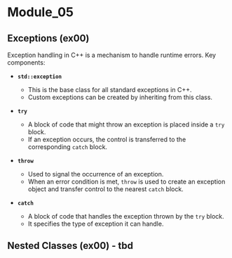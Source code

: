 # Module_05

## Exceptions (ex00)

Exception handling in C++ is a mechanism to handle runtime errors. Key components:

- **`std::exception`**
	- This is the base class for all standard exceptions in C++.
	- Custom exceptions can be created by inheriting from this class.

- **`try`**
	- A block of code that might throw an exception is placed inside a `try` block.
	- If an exception occurs, the control is transferred to the corresponding `catch` block.

- **`throw`**
	- Used to signal the occurrence of an exception.
	- When an error condition is met, `throw` is used to create an exception object and transfer control to the nearest `catch` block.

- **`catch`**
	- A block of code that handles the exception thrown by the `try` block.
	- It specifies the type of exception it can handle.

## Nested Classes (ex00) - tbd
